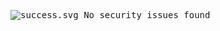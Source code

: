 <pre><div style="display: flex; align-items: center; text-align: center"><img alt="success.svg" src=https://raw.githubusercontent.com/attiasas/jfrog-cli-security/main/improve_job_summary/resources//statusIcons/success.svg> No security issues found</div></pre>
